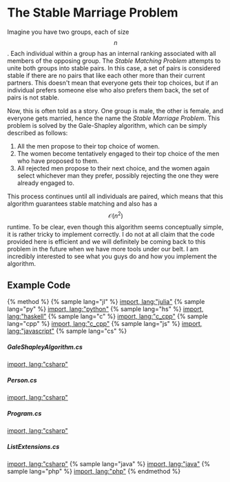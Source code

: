 # The Stable Marriage Problem
Imagine you have two groups, each of size $$n$$.
Each individual within a group has an internal ranking associated with all members of the opposing group.
The *Stable Matching Problem* attempts to unite both groups into stable pairs.
In this case, a set of pairs is considered stable if there are no pairs that like each other more than their current partners.
This doesn't mean that everyone gets their top choices, but if an individual prefers someone else who also prefers them back, the set of pairs is not stable.

Now, this is often told as a story.
One group is male, the other is female, and everyone gets married, hence the name the *Stable Marriage Problem*.
This problem is solved by the Gale-Shapley algorithm, which can be simply described as follows:

1. All the men propose to their top choice of women.
2. The women become tentatively engaged to their top choice of the men who have proposed to them.
3. All rejected men propose to their next choice, and the women again select whichever man they prefer, possibly rejecting the one they were already engaged to.

This process continues until all individuals are paired, which means that this algorithm guarantees stable matching and also has a $$\mathcal{O}(n^2)$$ runtime.
To be clear, even though this algorithm seems conceptually simple, it is rather tricky to implement correctly.
I do not at all claim that the code provided here is efficient and we will definitely be coming back to this problem in the future when we have more tools under our belt.
I am incredibly interested to see what you guys do and how you implement the algorithm.

## Example Code

{% method %}
{% sample lang="jl" %}
[import, lang:"julia"](code/julia/stable_marriage.jl)
{% sample lang="py" %}
[import, lang:"python"](code/python/stable_marriage.py)
{% sample lang="hs" %}
[import, lang:"haskell"](code/haskell/stableMarriage.hs)
{% sample lang="c" %}
[import, lang:"c_cpp"](code/c/stable_marriage.c)
{% sample lang="cpp" %}
[import, lang:"c_cpp"](code/c++/stable_marriage.cpp)
{% sample lang="js" %}
[import, lang:"javascript"](code/javascript/stable-marriage.js)
{% sample lang="cs" %}
##### GaleShapleyAlgorithm.cs
[import, lang:"csharp"](code/csharp/GaleShapleyAlgorithm.cs)
##### Person.cs
[import, lang:"csharp"](code/csharp/Person.cs)
##### Program.cs
[import, lang:"csharp"](code/csharp/Program.cs)
##### ListExtensions.cs
[import, lang:"csharp"](code/csharp/ListExtensions.cs)
{% sample lang="java" %}
[import, lang:"java"](code/java/stable-marriage.java)
{% sample lang="php" %}
[import, lang:"php"](code/php/stable_marriage.php)
{% endmethod %}

<script>
MathJax.Hub.Queue(["Typeset",MathJax.Hub]);
</script>
